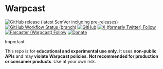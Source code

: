 # Warpcast

[![GitHub release (latest SemVer including pre-releases)](https://img.shields.io/github/v/release/nekofar/warpcast?include_prereleases)](https://github.com/nekofar/warpcast/releases)
[![GitHub Workflow Status (branch)](https://img.shields.io/github/actions/workflow/status/nekofar/warpcast/build.yml)](https://github.com/nekofar/warpcast/actions/workflows/build.yml)
[![GitHub](https://img.shields.io/github/license/nekofar/warpcast)](https://github.com/nekofar/warpcast/blob/master/LICENSE)
[![X (formerly Twitter) Follow](https://img.shields.io/badge/follow-%40nekofar-ffffff?logo=x&style=flat)](https://x.com/nekofar)
[![Farcaster (Warpcast) Follow](https://img.shields.io/badge/follow-%40nekofar-855DCD.svg?logo=farcaster&logoColor=f5f5f5&style=flat)](https://warpcast.com/nekofar)
[![Donate](https://img.shields.io/badge/donate-nekofar.crypto-a2b9bc?logo=ethereum&logoColor=f5f5f5)](https://ud.me/nekofar.crypto)

> [!IMPORTANT]
> This repo is for **educational and experimental use only**. It uses **non-public APIs** and may **violate Warpcast policies**.
> **Not recommended for production or consumer products**. Use at your own risk.
